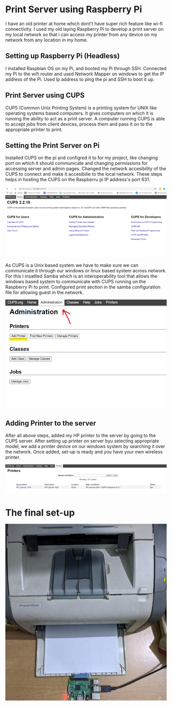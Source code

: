 # Print Server using Raspberry Pi

I have an old printer at home which dont't have super rich feature like wi-fi connectivity. I used my old laying Raspberry Pi to develop a print server on my local network so that i can access my printer from any device on my network from any location in my home.

## Setting up Raspberry Pi (Headless)

I installed Raspbian OS on my Pi, and booted my Pi through SSH. Connected my Pi to the wifi router and used Network Mapper on windows to get the IP address of the Pi. Used Ip address to ping the pi and SSH to boot it up. 


## Print Server using CUPS
CUPS (Common Unix Printing System) is a printing system for UNIX like operating systems based computers. It gives computers on which it is running the ability to act as a print server. A computer running CUPS is able to accept jobs from client devices, process them and pass it on to the appropriate printer to print.


## Setting the Print Server on Pi
Installed CUPS on the pi and configred it to for my project, like changing port on which it should communicate and changing permissions for accessing server and admin pages. Changed the network accesibility of the CUPS to connect and make it accesibilie to the local network. These steps helps in hosting the CUPS on the Raspberru pi IP address's port 631. 

![](hosting.png) 

As CUPS is a Unix based system we have to make sure we can communicate it through our windows or linux based system across network. For this I insatlled Samba which is an interoperability tool that allows the windows based system to communicate with CUPS running on the Raspberry Pi to print. Configured print section in the samba configuration file for allowing guest in the network.

![](addPrinter.png) 

## Adding Printer to the server
After all above steps, added my HP printer to the server by going to the CUPS server. After setting up printer on server byu selecting appropriate model, we add a printer device on our windows system by searching it over the network. Once added, set-up is ready and you have your own wireless printer. 


![](printer.png) 

# The final set-up

![](setup.jpg) 
